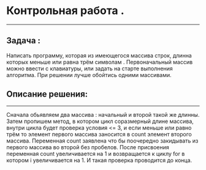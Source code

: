 # Контрольная работа .
***

## Задача :
Написать программу, которая из имеющегося массива строк, длинна которых меньше или равна трём символам . Первоначальный массив можно ввести с клавиатуры, или задать на старте выполнения алгоритма. При решении лучше обойтись одними массивами.

## Описание решения:
***
Сначала обьявляем два массива : начальный и второй такой же длинны. Затем пропишем метод, в котором цикл соразмерный длине массива, внутри цикла будет проверка условия <= 3, и если меньше или равно трём  то элемент первого массива заносится в count элемент второго массива. Переменная count заявлена что бы поочередно закидывать из первого массива во второй без пробелов. После присвоения переменная count увеличивается на 1 и возвращается к циклу for в котором i увеличивается на 1.  И такая проверка  проводится до конца.